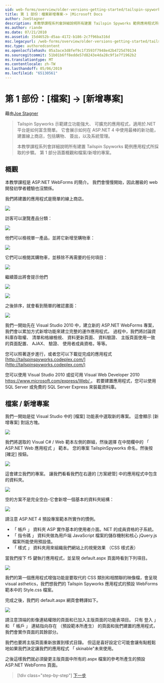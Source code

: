```yaml
---
uid: web-forms/overview/older-versions-getting-started/tailspin-spyworks/tailspin-spyworks-part-1
title: 第 1 部份：檔案新增專案-> |Microsoft Docs
author: JoeStagner
description: 本教學課程系列會詳細說明所有建置 Tailspin Spyworks 範例應用程式所採取的步驟。 第 1 部分涵蓋概觀和檔案/新增的專案。
ms.author: riande
ms.date: 07/21/2010
ms.assetid: 15d4652b-d5aa-4172-b186-2c7f96ba316d
msc.legacyurl: /web-forms/overview/older-versions-getting-started/tailspin-spyworks/tailspin-spyworks-part-1
msc.type: authoredcontent
ms.openlocfilehash: 05a3ace3d8fef9c1f3593f7948e42b4725d70134
ms.sourcegitcommit: 51b01b6ff8edde57d8243e4da28c9f1e7f1962b2
ms.translationtype: MT
ms.contentlocale: zh-TW
ms.lasthandoff: 05/06/2019
ms.locfileid: "65130561"
---
```

# <a name="part-1-file--new-project"></a>第 1 部份：[檔案] -> [新增專案]

藉由[Joe Stagner](https://github.com/JoeStagner)

> Tailspin Spyworks 示範建立功能強大、 可擴充的應用程式，適用於.NET 平台是如何富含簡單。 它會展示如何在 ASP.NET 4 中使用最棒的新功能，建置線上商店，包括購物、 簽出，以及系統管理。
> 
> 本教學課程系列會詳細說明所有建置 Tailspin Spyworks 範例應用程式所採取的步驟。 第 1 部分涵蓋概觀和檔案/新增的專案。

## <a id="_Toc260221666"></a>  概觀

本教學課程是 ASP.NET WebForms 的簡介。 我們會慢慢開始，因此層級的 web 開發初學者體驗也沒關係。

我們將建置的應用程式是簡單的線上商店。

![](tailspin-spyworks-part-1/_static/image1.jpg)

訪客可以瀏覽產品分類：

![](tailspin-spyworks-part-1/_static/image2.jpg)

他們可以檢視單一產品，並將它新增至購物車：

![](tailspin-spyworks-part-1/_static/image3.jpg)

它們可以檢閱其購物車，並移除不再需要的任何項目：

![](tailspin-spyworks-part-1/_static/image4.jpg)

繼續簽出將會提示他們

![](tailspin-spyworks-part-1/_static/image5.jpg)

![](tailspin-spyworks-part-1/_static/image6.jpg)

之後排序，就會看到簡單的確認畫面：

![](tailspin-spyworks-part-1/_static/image7.jpg)

我們一開始先在 Visual Studio 2010 中，建立新的 ASP.NET WebForms 專案，我們會以累加方式新增功能來建立完整的運作應用程式。 過程中，我們將討論資料庫存取權、 清單和格線檢視、 資料更新頁面、 資料驗證、 主版頁面使用一致的頁面配置、 AJAX、 驗證、 使用者成員資格，等等。

您可以照著逐步進行，或者您可以下載從完成的應用程式 [http://tailspinspyworks.codeplex.com/](http://tailspinspyworks.codeplex.com/)

您可以使用 Visual Studio 2010 或從可用 Visual Web Developer 2010 [ https://www.microsoft.com/express/Web/ ](https://www.microsoft.com/express/Web/)。 若要建置應用程式，您可以使用 SQL Server 或免費的 SQL Server Express 來裝載資料庫。

## <a id="_Toc260221667"></a>  檔案 / 新增專案

我們一開始是從 Visual Studio 中的 [檔案] 功能表中選取新的專案。 這會顯示 [新增專案] 對話方塊。

![](tailspin-spyworks-part-1/_static/image8.jpg)

我們將選取的 Visual C# / Web 範本左側的群組，然後選擇 在中間欄中的 「 ASP.NET Web 應用程式 」 範本。 您的專案 TailspinSpyworks 命名，然後按 [確定] 按鈕。

![](tailspin-spyworks-part-1/_static/image9.jpg)

這會建立我們的專案。 讓我們看看我們在右邊的 [方案總管] 中的應用程式中包含的資料夾。

![](tailspin-spyworks-part-1/_static/image10.jpg)

空的方案不是完全空白-它會新增一個基本的資料夾結構：

![](tailspin-spyworks-part-1/_static/image1.png)

請注意 ASP.NET 4 預設專案範本所實作的慣例。

- 「 帳戶 」 資料夾 ASP 實作基本的使用者介面。NET 的成員資格的子系統。
- 「 指令碼 」 資料夾做為用戶端 JavaScript 檔案的儲存機制和核心 jQuery.js 檔案所能使用預設值。
- 「 樣式 」 資料夾用來組織我們網站上的視覺效果 （CSS 樣式表）

當我們按下 f5 鍵執行應用程式，並呈現 default.aspx 頁面時看到下列項目。

![](tailspin-spyworks-part-1/_static/image11.jpg)

我們的第一個應用程式增強功能是要取代的 CSS 類別和相關聯的映像檔，會呈現 visual asthetics，我們想我們的 Tailspin Spyworks 應用程式的預設 WebForms 範本中的 Style.css 檔案。

完成之後，我們的 default.aspx 網頁會轉譯如下。

![](tailspin-spyworks-part-1/_static/image12.jpg)

請注意頂端的影像連結權限的頁面和已加入主版頁面的功能表項目。 只有 登入 」 和 「 帳戶 」 連結指向存在 （預設範本所產生） 的頁面和我們建置的應用程式，我們會實作頁面的其餘部分。

我們也要將主版頁面重新放置到樣式目錄。 但這是喜好設定它可能會讓有點輕鬆地如果我們決定讓我們的應用程式 「 skinable"未來使用。

之後這樣我們就必須變更主版頁面中所有的.aspx 檔案的參考所產生的預設 ASP.NET WebForms 頁面。

> [!div class="step-by-step"]
> [下一步](tailspin-spyworks-part-2.md)

